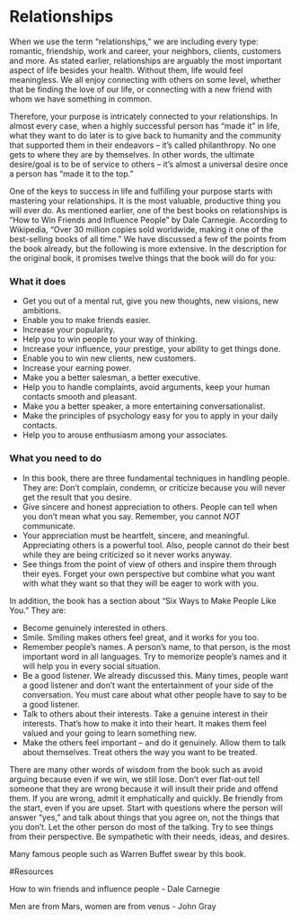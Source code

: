 
# Relationships

When we use the term “relationships,” we are including every type: romantic, friendship, work and career, your neighbors, clients, customers and more. As stated earlier, relationships are arguably the most important aspect of life besides your health. Without them, life would feel meaningless. We all enjoy connecting with others on some level, whether that be finding the love of our life, or connecting with a new friend with whom we have something in common. 

Therefore, your purpose is intricately connected to your relationships. In almost every case, when a highly successful person has “made it” in life, what 
they want to do later is to give back to humanity and the community that supported them in their endeavors – it’s called philanthropy. No one gets to
where they are by themselves. In other words, the ultimate desire/goal is to be of service to others – it’s almost a universal desire once a person has “made it to the top.”

One of the keys to success in life and fulfilling your purpose starts with mastering your relationships. It is the most valuable, productive thing you will ever do. 
As mentioned earlier, one of the best books on relationships is “How to Win Friends and Influence People” by Dale Carnegie. According to Wikipedia, “Over 30 million copies sold worldwide, making it one of the best-selling books of all time.” 
We have discussed a few of the points from the book already, but the following is more extensive. In the description for the original book, it promises twelve things that the book will do for you:


### What it does
 * Get you out of a mental rut, give you new thoughts, new visions, new ambitions.
 * Enable you to make friends easier.
 * Increase your popularity.
 * Help you to win people to your way of thinking.
 * Increase your influence, your prestige, your ability to get things done.
 * Enable you to win new clients, new customers.
 * Increase your earning power.
 * Make you a better salesman, a better executive.
 * Help you to handle complaints, avoid arguments, keep your human contacts smooth and pleasant.
 * Make you a better speaker, a more entertaining conversationalist.
 * Make the principles of psychology easy for you to apply in your daily contacts.
 * Help you to arouse enthusiasm among your associates.


### What you need to do
 * In this book, there are three fundamental techniques in handling people. They are:
Don’t complain, condemn, or criticize because you will never get the result that you desire.
 * Give sincere and honest appreciation to others. People can tell when you don’t mean what you say. Remember, you cannot 
_NOT_ communicate.
 * Your appreciation must be heartfelt, sincere, and meaningful. Appreciating others is a powerful tool. Also, people cannot 
do their best while they are being criticized so it never works anyway.
 * See things from the point of view of others and inspire them through their eyes. Forget your own perspective but combine 
what you want with what they want so that they will be eager to work with you. 

In addition, the book has a section about “Six Ways to Make People Like You.” They are: 

 * Become genuinely interested in others.
 * Smile. Smiling makes others feel great, and it works for you too.
 * Remember people’s names. A person’s name, to that person, is the most important word in all languages. Try to memorize people’s names and it will help you in every social situation.
 * Be a good listener. We already discussed this. Many times, people want a good listener and don’t want the entertainment of your side of the conversation. You must care about what other people have to say to be a good listener.
 * Talk to others about their interests. Take a genuine interest in their interests. That’s how to make it into their heart. It makes them feel valued and your going to learn something new.
 * Make the others feel important – and do it genuinely. Allow them to talk about themselves. Treat others the way you want to be treated. 

There are many other words of wisdom from the book such as avoid arguing because even if we win, we still lose. 
Don’t ever flat-out tell someone that they are wrong because it will insult their pride and offend them. 
If you are wrong, admit it emphatically and quickly. Be friendly from the start, even if you are upset. 
Start with questions where the person will answer “yes,” and talk about things that you agree on, not the things that you don’t. 
Let the other person do most of the talking. Try to see things from their perspective. Be sympathetic with their needs, ideas, and desires. 

Many famous people such as Warren Buffet swear by this book. 


#Resources

How to win friends and influence people - Dale Carnegie

Men are from Mars, women are from venus - John Gray




